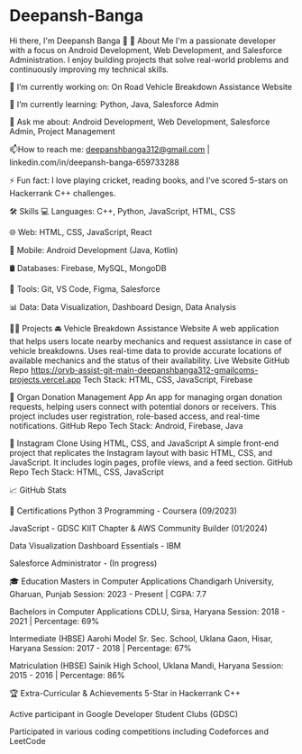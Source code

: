 # Deepansh-Banga
Hi there, I'm Deepansh Banga 👋
🚀 About Me
I'm a passionate developer with a focus on Android Development, Web Development, and Salesforce Administration. I enjoy building projects that solve real-world problems and continuously improving my technical skills.

🔭 I’m currently working on: On Road Vehicle Breakdown Assistance Website

🌱 I’m currently learning: Python, Java, Salesforce Admin

💬 Ask me about: Android Development, Web Development, Salesforce Admin, Project Management

📫How to reach me: deepanshbanga312@gmail.com | linkedin.com/in/deepansh-banga-659733288

⚡ Fun fact: I love playing cricket, reading books, and I’ve scored 5-stars on Hackerrank C++ challenges.

🛠️ Skills
💻 Languages: C++, Python, JavaScript, HTML, CSS

🌐 Web: HTML, CSS, JavaScript, React

📱 Mobile: Android Development (Java, Kotlin)

🛢️ Databases: Firebase, MySQL, MongoDB

🔧 Tools: Git, VS Code, Figma, Salesforce

📊 Data: Data Visualization, Dashboard Design, Data Analysis

🧑‍💻 Projects
🚘 Vehicle Breakdown Assistance Website
A web application that helps users locate nearby mechanics and request assistance in case of vehicle breakdowns. Uses real-time data to provide accurate locations of available mechanics and the status of their availability.
Live Website
GitHub Repo
https://orvb-assist-git-main-deepanshbanga312-gmailcoms-projects.vercel.app
Tech Stack: HTML, CSS, JavaScript, Firebase

💉 Organ Donation Management App
An app for managing organ donation requests, helping users connect with potential donors or receivers. This project includes user registration, role-based access, and real-time notifications.
GitHub Repo
Tech Stack: Android, Firebase, Java

📸 Instagram Clone Using HTML, CSS, and JavaScript
A simple front-end project that replicates the Instagram layout with basic HTML, CSS, and JavaScript. It includes login pages, profile views, and a feed section.
GitHub Repo
Tech Stack: HTML, CSS, JavaScript

📈 GitHub Stats

📜 Certifications
Python 3 Programming - Coursera (09/2023)

JavaScript - GDSC KIIT Chapter & AWS Community Builder (01/2024)

Data Visualization Dashboard Essentials - IBM

Salesforce Administrator - (In progress)

🎓 Education
Masters in Computer Applications
Chandigarh University, Gharuan, Punjab
Session: 2023 - Present | CGPA: 7.7

Bachelors in Computer Applications
CDLU, Sirsa, Haryana
Session: 2018 - 2021 | Percentage: 69%

Intermediate (HBSE)
Aarohi Model Sr. Sec. School, Uklana Gaon, Hisar, Haryana
Session: 2017 - 2018 | Percentage: 67%

Matriculation (HBSE)
Sainik High School, Uklana Mandi, Haryana
Session: 2015 - 2016 | Percentage: 86%

🏆 Extra-Curricular & Achievements
5-Star in Hackerrank C++

Active participant in Google Developer Student Clubs (GDSC)

Participated in various coding competitions including Codeforces and LeetCode

